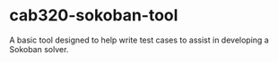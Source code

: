 # cab320-sokoban-tool
A basic tool designed to help write test cases to assist in developing a Sokoban solver. 
